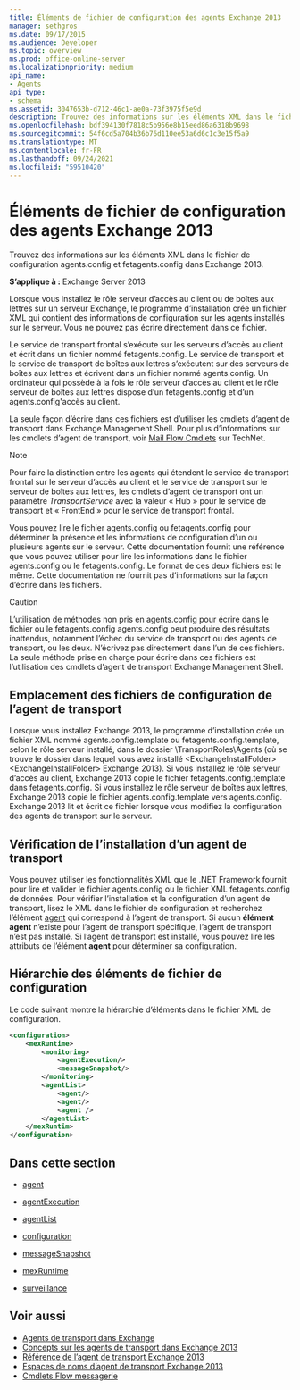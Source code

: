 ```yaml
---
title: Éléments de fichier de configuration des agents Exchange 2013
manager: sethgros
ms.date: 09/17/2015
ms.audience: Developer
ms.topic: overview
ms.prod: office-online-server
ms.localizationpriority: medium
api_name:
- Agents
api_type:
- schema
ms.assetid: 3047653b-d712-46c1-ae0a-73f3975f5e9d
description: Trouvez des informations sur les éléments XML dans le fichier de configuration agents.config et fetagents.config dans Exchange 2013.
ms.openlocfilehash: bdf394130f7818c5b956e8b15eed86a6318b9698
ms.sourcegitcommit: 54f6cd5a704b36b76d110ee53a6d6c1c3e15f5a9
ms.translationtype: MT
ms.contentlocale: fr-FR
ms.lasthandoff: 09/24/2021
ms.locfileid: "59510420"
---
```

# <a name="agents-configuration-file-elements-for-exchange-2013"></a>Éléments de fichier de configuration des agents Exchange 2013

Trouvez des informations sur les éléments XML dans le fichier de configuration agents.config et fetagents.config dans Exchange 2013.
  
**S’applique à :** Exchange Server 2013
  
Lorsque vous installez le rôle serveur d’accès au client ou de boîtes aux lettres sur un serveur Exchange, le programme d’installation crée un fichier XML qui contient des informations de configuration sur les agents installés sur le serveur. Vous ne pouvez pas écrire directement dans ce fichier. 
  
Le service de transport frontal s’exécute sur les serveurs d’accès au client et écrit dans un fichier nommé fetagents.config. Le service de transport et le service de transport de boîtes aux lettres s’exécutent sur des serveurs de boîtes aux lettres et écrivent dans un fichier nommé agents.config. Un ordinateur qui possède à la fois le rôle serveur d’accès au client et le rôle serveur de boîtes aux lettres dispose d’un fetagents.config et d’un agents.config'accès au client. 
  
La seule façon d’écrire dans ces fichiers est d’utiliser les cmdlets d’agent de transport dans Exchange Management Shell. Pour plus d’informations sur les cmdlets d’agent de transport, voir [Mail Flow Cmdlets](https://technet.microsoft.com/library/aa998553%28v=exchg.150%29.aspx) sur TechNet. 
  
> [!NOTE]
> Pour faire la distinction entre les agents qui étendent le service de transport frontal sur le serveur d’accès au client et le service de transport sur le serveur de boîtes aux lettres, les cmdlets d’agent de transport ont un paramètre  _TransportService_ avec la valeur « Hub » pour le service de transport et « FrontEnd » pour le service de transport frontal. 
  
Vous pouvez lire le fichier agents.config ou fetagents.config pour déterminer la présence et les informations de configuration d’un ou plusieurs agents sur le serveur. Cette documentation fournit une référence que vous pouvez utiliser pour lire les informations dans le fichier agents.config ou le fetagents.config. Le format de ces deux fichiers est le même. Cette documentation ne fournit pas d’informations sur la façon d’écrire dans les fichiers.
  
> [!CAUTION]
> L’utilisation de méthodes non pris en agents.config pour écrire dans le fichier ou le fetagents.config agents.config peut produire des résultats inattendus, notamment l’échec du service de transport ou des agents de transport, ou les deux. N’écrivez pas directement dans l’un de ces fichiers. La seule méthode prise en charge pour écrire dans ces fichiers est l’utilisation des cmdlets d’agent de transport Exchange Management Shell. 
  
## <a name="location-of-the-transport-agent-configuration-files"></a>Emplacement des fichiers de configuration de l’agent de transport
<a name="bk_ConfigLoc"> </a>

Lorsque vous installez Exchange 2013, le programme d’installation crée un fichier XML nommé agents.config.template ou fetagents.config.template, selon le rôle serveur installé, dans le dossier \TransportRoles\Agents (où se trouve le dossier dans lequel vous avez installé \<ExchangeInstallFolder\> \<ExchangeInstallFolder\> Exchange 2013). Si vous installez le rôle serveur d’accès au client, Exchange 2013 copie le fichier fetagents.config.template dans fetagents.config. Si vous installez le rôle serveur de boîtes aux lettres, Exchange 2013 copie le fichier agents.config.template vers agents.config. Exchange 2013 lit et écrit ce fichier lorsque vous modifiez la configuration des agents de transport sur le serveur.
  
## <a name="verifying-a-transport-agent-installation"></a>Vérification de l’installation d’un agent de transport
<a name="bk_verifyinstall"> </a>

Vous pouvez utiliser les fonctionnalités XML que le .NET Framework fournit pour lire et valider le fichier agents.config ou le fichier XML fetagents.config de données. Pour vérifier l’installation et la configuration d’un agent de transport, lisez le XML dans le fichier de configuration et recherchez l’élément [agent](agent.md) qui correspond à l’agent de transport. Si aucun **élément agent** n’existe pour l’agent de transport spécifique, l’agent de transport n’est pas installé. Si l’agent de transport est installé, vous pouvez lire les attributs de l’élément **agent** pour déterminer sa configuration. 
  
## <a name="configuration-file-element-hierarchy"></a>Hiérarchie des éléments de fichier de configuration
<a name="bk_elementref"> </a>

Le code suivant montre la hiérarchie d’éléments dans le fichier XML de configuration.
  
```XML
<configuration>
    <mexRuntime>
        <monitoring>
            <agentExecution/>
            <messageSnapshot/>
        </monitoring>
        <agentList>
            <agent/>
            <agent/>
            <agent />
        </agentList>
    </mexRuntim>
</configuration>
```

## <a name="in-this-section"></a>Dans cette section
<a name="bk_elementreflist"> </a>

- [agent](agent.md)
    
- [agentExecution](agentexecution.md)
    
- [agentList](agentlist.md)
    
- [configuration](configuration.md)
    
- [messageSnapshot](messagesnapshot.md)
    
- [mexRuntime](mexruntime.md)
    
- [surveillance](monitoring.md)
    
## <a name="see-also"></a>Voir aussi

- [Agents de transport dans Exchange](transport-agents-in-exchange-2013.md)
- [Concepts sur les agents de transport dans Exchange 2013](transport-agent-concepts-in-exchange-2013.md)
- [Référence de l’agent de transport Exchange 2013](transport-agent-reference-for-exchange-2013.md)
- [Espaces de noms d’agent de transport Exchange 2013](transport-agent-namespaces-in-exchange-2013.md)
- [Cmdlets Flow messagerie](https://docs.microsoft.com/powershell/exchange/?view=exchange-ps)
    


